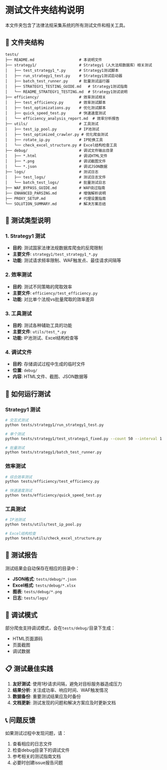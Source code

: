 # 测试文件夹结构说明

本文件夹包含了法律法规采集系统的所有测试文件和相关工具。

## 📁 文件夹结构

```
tests/
├── README.md                    # 本说明文件
├── strategy1/                   # Strategy1（人大法规数据库）相关测试
│   ├── test_strategy1_*.py      # Strategy1测试脚本
│   ├── run_strategy1_test.py    # Strategy1测试启动器
│   ├── batch_test_runner.py     # 批量测试运行器
│   ├── STRATEGY1_TESTING_GUIDE.md   # Strategy1测试指南
│   └── README_STRATEGY1_TESTING.md  # Strategy1测试说明
├── efficiency/                  # 效率测试相关
│   ├── test_efficiency.py       # 效率测试脚本
│   ├── test_optimizations.py    # 优化测试脚本
│   ├── quick_speed_test.py      # 快速速度测试
│   └── efficiency_analysis_report.md  # 效率分析报告
├── utils/                       # 工具测试
│   ├── test_ip_pool.py          # IP池测试
│   ├── test_optimized_crawler.py # 优化爬虫测试
│   ├── rotate_ip.py             # IP轮换工具
│   └── check_excel_structure.py # Excel结构检查工具
├── debug/                       # 调试文件输出目录
│   ├── *.html                   # 调试HTML文件
│   ├── *.png                    # 调试截图文件
│   └── *.json                   # 调试JSON数据
├── logs/                        # 测试日志
│   ├── test_logs/               # 测试日志文件
│   └── batch_test_logs/         # 批量测试日志
├── WAF_BYPASS_GUIDE.md          # WAF绕过指南
├── ENHANCED_PARSING.md          # 增强解析说明
├── PROXY_SETUP.md               # 代理设置指南
└── SOLUTION_SUMMARY.md          # 解决方案总结
```

## 🎯 测试类型说明

### 1. Strategy1 测试
- **目的**: 测试国家法律法规数据库爬虫的反爬限制
- **主要文件**: `strategy1/test_strategy1_*.py`
- **功能**: 测试请求频率限制、WAF触发点、最佳请求间隔等

### 2. 效率测试
- **目的**: 测试不同策略的爬取效率
- **主要文件**: `efficiency/test_efficiency.py`
- **功能**: 对比单个法规vs批量爬取的效率差异

### 3. 工具测试
- **目的**: 测试各种辅助工具的功能
- **主要文件**: `utils/test_*.py`
- **功能**: IP池测试、Excel结构检查等

### 4. 调试文件
- **目的**: 存储调试过程中生成的临时文件
- **位置**: `debug/`
- **内容**: HTML文件、截图、JSON数据等

## 🚀 如何运行测试

### Strategy1 测试
```bash
# 交互式测试
python tests/strategy1/run_strategy1_test.py

# 单个测试
python tests/strategy1/test_strategy1_fixed.py --count 50 --interval 1.0

# 批量测试
python tests/strategy1/batch_test_runner.py
```

### 效率测试
```bash
# 综合效率测试
python tests/efficiency/test_efficiency.py

# 快速速度测试
python tests/efficiency/quick_speed_test.py
```

### 工具测试
```bash
# IP池测试
python tests/utils/test_ip_pool.py

# Excel结构检查
python tests/utils/check_excel_structure.py
```

## 📝 测试报告

测试结果会自动保存在相应的目录中：
- **JSON格式**: `tests/debug/*.json`
- **Excel格式**: `tests/debug/*.xlsx`
- **图表**: `tests/debug/*.png`
- **日志**: `tests/logs/`

## 🔧 调试模式

部分爬虫支持调试模式，会在`tests/debug/`目录下生成：
- HTML页面源码
- 页面截图
- 调试数据

## 📋 测试最佳实践

1. **友好测试**: 使用1秒请求间隔，避免对目标服务器造成压力
2. **结果分析**: 关注成功率、响应时间、WAF触发情况
3. **数据备份**: 重要测试结果应及时备份
4. **文档更新**: 测试发现的问题和解决方案应及时更新文档

## 📞 问题反馈

如果测试过程中发现问题，请：
1. 查看相应的日志文件
2. 检查debug目录下的调试文件
3. 参考相关的测试指南文档
4. 必要时创建issue报告问题 